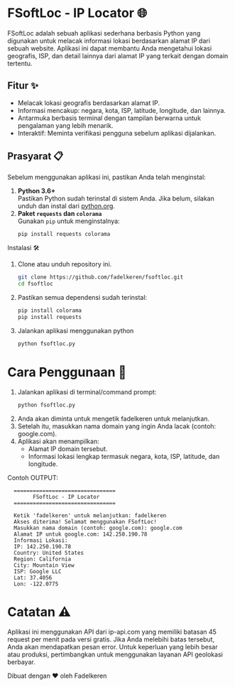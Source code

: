 # FSoftLoc - IP Locator 🌐

FSoftLoc adalah sebuah aplikasi sederhana berbasis Python yang digunakan untuk melacak informasi lokasi berdasarkan alamat IP dari sebuah website. Aplikasi ini dapat membantu Anda mengetahui lokasi geografis, ISP, dan detail lainnya dari alamat IP yang terkait dengan domain tertentu.

## Fitur ✨
- Melacak lokasi geografis berdasarkan alamat IP.
- Informasi mencakup: negara, kota, ISP, latitude, longitude, dan lainnya.
- Antarmuka berbasis terminal dengan tampilan berwarna untuk pengalaman yang lebih menarik.
- Interaktif: Meminta verifikasi pengguna sebelum aplikasi dijalankan.

## Prasyarat 📋
Sebelum menggunakan aplikasi ini, pastikan Anda telah menginstal:
1. **Python 3.6+**  
   Pastikan Python sudah terinstal di sistem Anda. Jika belum, silakan unduh dan instal dari [python.org](https://www.python.org/).
2. **Paket `requests` dan `colorama`**  
   Gunakan `pip` untuk menginstalnya:
   ```bash
   pip install requests colorama
Instalasi 🛠️
1. Clone atau unduh repository ini.
   ```bash
   git clone https://github.com/fadelkeren/fsoftloc.git
   cd fsoftloc

2. Pastikan semua dependensi sudah terinstal:
   ```bash
   pip install colorama
   pip install requests
3. Jalankan aplikasi menggunakan python
   ```bash
   python fsoftloc.py


# Cara Penggunaan 🚀
1. Jalankan aplikasi di terminal/command prompt:
   ```bash
   python fsoftloc.py
2. Anda akan diminta untuk mengetik fadelkeren untuk melanjutkan.
3. Setelah itu, masukkan nama domain yang ingin Anda lacak (contoh: google.com).
4. Aplikasi akan menampilkan:
   - Alamat IP domain tersebut.
   - Informasi lokasi lengkap termasuk negara, kota, ISP, latitude, dan longitude.

Contoh OUTPUT:
```plaintext
  ================================
        FSoftLoc - IP Locator
  ================================
  
  Ketik 'fadelkeren' untuk melanjutkan: fadelkeren
  Akses diterima! Selamat menggunakan FSoftLoc!
  Masukkan nama domain (contoh: google.com): google.com
  Alamat IP untuk google.com: 142.250.190.78
  Informasi Lokasi:
  IP: 142.250.190.78
  Country: United States
  Region: California
  City: Mountain View
  ISP: Google LLC
  Lat: 37.4056
  Lon: -122.0775

```

# Catatan ⚠️

Aplikasi ini menggunakan API dari ip-api.com yang memiliki batasan 45 request per menit pada versi gratis. Jika Anda melebihi batas tersebut, Anda akan mendapatkan pesan error.
Untuk keperluan yang lebih besar atau produksi, pertimbangkan untuk menggunakan layanan API geolokasi berbayar.

Dibuat dengan ❤️ oleh Fadelkeren
